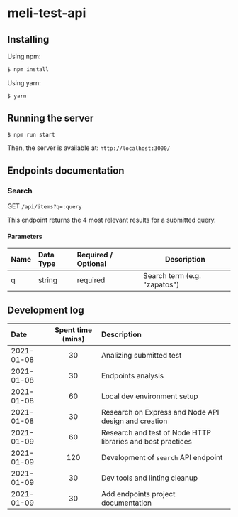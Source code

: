 # meli-test-api

## Installing

Using npm:

```bash
$ npm install
```

Using yarn:

```bash
$ yarn
```

## Running the server

```bash
$ npm run start
```

Then, the server is available at: `http://localhost:3000/`

## Endpoints documentation

### Search

GET `/api/items?q=:query`

This endpoint returns the 4 most relevant results for a submitted query.

#### Parameters

| Name | Data Type | Required / Optional | Description                  |
|:-----|:----------|:--------------------|------------------------------|
| q    | string    | required            | Search term (e.g. "zapatos") |


## Development log

| Date       | Spent time (mins) | Description                                                 |
|:-----------|:-----------------:|:------------------------------------------------------------|
| 2021-01-08 |        30         | Analizing submitted test                                    |
| 2021-01-08 |        30         | Endpoints analysis                                          |
| 2021-01-08 |        60         | Local dev environment setup                                 |
| 2021-01-08 |        30         | Research on Express and Node API design and creation        |
| 2021-01-09 |        60         | Research and test of Node HTTP libraries and best practices |
| 2021-01-09 |        120        | Development of `search` API endpoint                        |
| 2021-01-09 |        30         | Dev tools and linting cleanup                               |
| 2021-01-09 |        30         | Add endpoints project documentation                         |